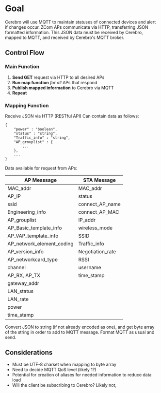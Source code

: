 # Goal
Cerebro will use MQTT to maintain statuses of connected devices and alert if changes occur.
ZCom APs communicate via HTTP, transferring JSON formatted information. 
This JSON data must be received by Cerebro, mapped to MQTT, and received by Cerebro's MQTT broker.

## Control Flow
### Main Function
1. **Send GET** request via HTTP to all desired APs
2. **Run map function** *for all* APs that respond
3. **Publish mapped information** to Cerebro via MQTT
4. **Repeat**

### Mapping Function
Receive JSON via HTTP (RESTful API)
Can contain data as follows:
```
{
	"power" : "boolean",
	"status" : "string",
	"Traffic_info" : "string",
	"AP_grouplist" : {
		...
	},
	...
}
```

Data available for request from APs:

| AP Messsage               | STA Message      |
| ------------------------- | ---------------- |
| MAC_addr                  | MAC_addr         |
| AP_IP                     | status           |
| ssid                      | connect_AP_name  |
| Engineering_info          | connect_AP_MAC   |
| AP_grouplist              | IP_addr          |
| AP_Basic_template_info    | wireless_mode    |
| AP_VAP_template_info      | SSID             |
| AP_network_element_coding | Traffic_info     |
| AP_version_info           | Negotiation_rate |
| AP_networkcard_type       | RSSI             |
| channel                   | username         |
| AP_RX, AP_TX              | time_stamp       |
| gateway_addr              |                  |
| LAN_status                |                  |
| LAN_rate                  |                  |
| power                     |                  |
| time_stamp                |                  |

Convert JSON to string (if not already encoded as one), and get byte array of the string in order to add to MQTT message. Format MQTT as usual and send.

## Considerations
- Must be UTF-8 charset when mapping to byte array
- Need to decide MQTT QoS level (likely 1?)
- Potential for creation of aliases for needed information to reduce data load
- Will the client be subscribing to Cerebro? Likely not, 